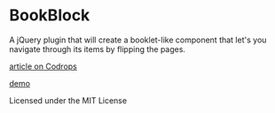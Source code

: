 BookBlock
=========

A jQuery plugin that will create a booklet-like component that let's you navigate through its items by flipping the pages.

[article on Codrops](http://tympanus.net/codrops/2012/09/03/bookblock-a-content-flip-plugin/)

[demo](http://tympanus.net/Development/BookBlock/)

Licensed under the MIT License